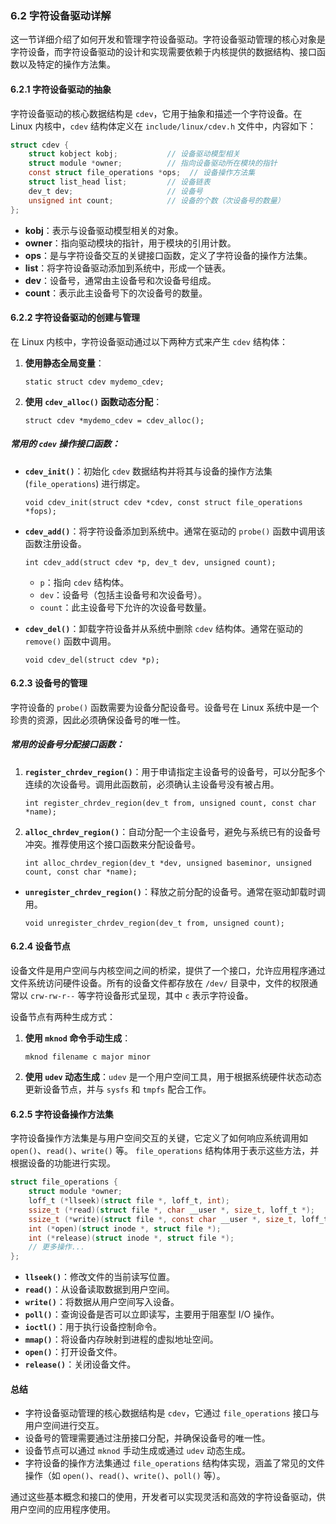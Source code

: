 ### 6.2 字符设备驱动详解

这一节详细介绍了如何开发和管理字符设备驱动。字符设备驱动管理的核心对象是字符设备，而字符设备驱动的设计和实现需要依赖于内核提供的数据结构、接口函数以及特定的操作方法集。

#### 6.2.1 字符设备驱动的抽象

字符设备驱动的核心数据结构是 `cdev`，它用于抽象和描述一个字符设备。在 Linux 内核中，`cdev` 结构体定义在 `include/linux/cdev.h` 文件中，内容如下：

```C
struct cdev {
    struct kobject kobj;           // 设备驱动模型相关
    struct module *owner;          // 指向设备驱动所在模块的指针
    const struct file_operations *ops;  // 设备操作方法集
    struct list_head list;         // 设备链表
    dev_t dev;                     // 设备号
    unsigned int count;            // 设备的个数（次设备号的数量）
};
```

- **kobj**：表示与设备驱动模型相关的对象。
- **owner**：指向驱动模块的指针，用于模块的引用计数。
- **ops**：是与字符设备交互的关键接口函数，定义了字符设备的操作方法集。
- **list**：将字符设备驱动添加到系统中，形成一个链表。
- **dev**：设备号，通常由主设备号和次设备号组成。
- **count**：表示此主设备号下的次设备号的数量。

#### 6.2.2 字符设备驱动的创建与管理

在 Linux 内核中，字符设备驱动通过以下两种方式来产生 `cdev` 结构体：

1. **使用静态全局变量**：

   ```
   static struct cdev mydemo_cdev;
   ```

2. **使用 `cdev_alloc()` 函数动态分配**：

   ```
   struct cdev *mydemo_cdev = cdev_alloc();
   ```

##### 常用的 `cdev` 操作接口函数：

- **`cdev_init()`**：初始化 `cdev` 数据结构并将其与设备的操作方法集 (`file_operations`) 进行绑定。

  ```
  void cdev_init(struct cdev *cdev, const struct file_operations *fops);
  ```

- **`cdev_add()`**：将字符设备添加到系统中。通常在驱动的 `probe()` 函数中调用该函数注册设备。

  ```
  int cdev_add(struct cdev *p, dev_t dev, unsigned count);
  ```

  - `p`：指向 `cdev` 结构体。
  - `dev`：设备号（包括主设备号和次设备号）。
  - `count`：此主设备号下允许的次设备号数量。

- **`cdev_del()`**：卸载字符设备并从系统中删除 `cdev` 结构体。通常在驱动的 `remove()` 函数中调用。

  ```
  void cdev_del(struct cdev *p);
  ```

#### 6.2.3 设备号的管理

字符设备的 `probe()` 函数需要为设备分配设备号。设备号在 Linux 系统中是一个珍贵的资源，因此必须确保设备号的唯一性。

##### 常用的设备号分配接口函数：

1. **`register_chrdev_region()`**：用于申请指定主设备号的设备号，可以分配多个连续的次设备号。调用此函数前，必须确认主设备号没有被占用。

   ```
   int register_chrdev_region(dev_t from, unsigned count, const char *name);
   ```

2. **`alloc_chrdev_region()`**：自动分配一个主设备号，避免与系统已有的设备号冲突。推荐使用这个接口函数来分配设备号。

   ```
   int alloc_chrdev_region(dev_t *dev, unsigned baseminor, unsigned count, const char *name);
   ```

- **`unregister_chrdev_region()`**：释放之前分配的设备号。通常在驱动卸载时调用。

  ```
  void unregister_chrdev_region(dev_t from, unsigned count);
  ```

#### 6.2.4 设备节点

设备文件是用户空间与内核空间之间的桥梁，提供了一个接口，允许应用程序通过文件系统访问硬件设备。所有的设备文件都存放在 `/dev/` 目录中，文件的权限通常以 `crw-rw-r--` 等字符设备形式呈现，其中 `c` 表示字符设备。

设备节点有两种生成方式：

1. **使用 `mknod` 命令手动生成**：

   ```
   mknod filename c major minor
   ```

2. **使用 `udev` 动态生成**：`udev` 是一个用户空间工具，用于根据系统硬件状态动态更新设备节点，并与 `sysfs` 和 `tmpfs` 配合工作。

#### 6.2.5 字符设备操作方法集

字符设备操作方法集是与用户空间交互的关键，它定义了如何响应系统调用如 `open()`、`read()`、`write()` 等。 `file_operations` 结构体用于表示这些方法，并根据设备的功能进行实现。

```C
struct file_operations {
    struct module *owner;
    loff_t (*llseek)(struct file *, loff_t, int);
    ssize_t (*read)(struct file *, char __user *, size_t, loff_t *);
    ssize_t (*write)(struct file *, const char __user *, size_t, loff_t *);
    int (*open)(struct inode *, struct file *);
    int (*release)(struct inode *, struct file *);
    // 更多操作...
};
```

- **`llseek()`**：修改文件的当前读写位置。
- **`read()`**：从设备读取数据到用户空间。
- **`write()`**：将数据从用户空间写入设备。
- **`poll()`**：查询设备是否可以立即读写，主要用于阻塞型 I/O 操作。
- **`ioctl()`**：用于执行设备控制命令。
- **`mmap()`**：将设备内存映射到进程的虚拟地址空间。
- **`open()`**：打开设备文件。
- **`release()`**：关闭设备文件。

#### 总结

- 字符设备驱动管理的核心数据结构是 `cdev`，它通过 `file_operations` 接口与用户空间进行交互。
- 设备号的管理需要通过注册接口分配，并确保设备号的唯一性。
- 设备节点可以通过 `mknod` 手动生成或通过 `udev` 动态生成。
- 字符设备的操作方法集通过 `file_operations` 结构体实现，涵盖了常见的文件操作（如 `open()`、`read()`、`write()`、`poll()` 等）。

通过这些基本概念和接口的使用，开发者可以实现灵活和高效的字符设备驱动，供用户空间的应用程序使用。